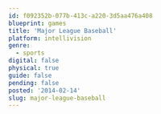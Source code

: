```yaml
---
id: f092352b-077b-413c-a220-3d5aa476a408
blueprint: games
title: 'Major League Baseball'
platform: intellivision
genre:
  - sports
digital: false
physical: true
guide: false
pending: false
posted: '2014-02-14'
slug: major-league-baseball
---
```

